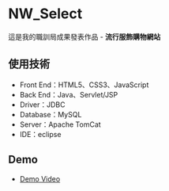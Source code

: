 # NW_Select
這是我的職訓局成果發表作品 - **流行服飾購物網站**
## 使用技術
- Front End：HTML5、CSS3、JavaScript
- Back End：Java、Servlet/JSP
- Driver：JDBC
- Database：MySQL
- Server：Apache TomCat
- IDE：eclipse
## Demo
- [Demo Video](https://drive.google.com/file/d/1rlYYOZ16upi6RA4XdCvCTc9ZlUz6c7_Y/view?usp=sharing)
